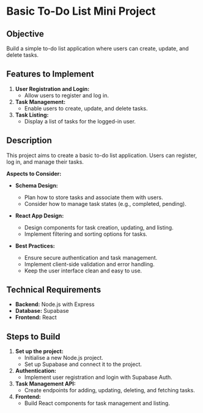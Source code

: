 # Basic To-Do List Mini Project

## Objective
Build a simple to-do list application where users can create, update, and delete tasks.

## Features to Implement
1. **User Registration and Login:**
   - Allow users to register and log in.
2. **Task Management:**
   - Enable users to create, update, and delete tasks.
3. **Task Listing:**
   - Display a list of tasks for the logged-in user.

## Description
This project aims to create a basic to-do list application. Users can register, log in, and manage their tasks.

**Aspects to Consider:**

- **Schema Design:**
  - Plan how to store tasks and associate them with users.
  - Consider how to manage task states (e.g., completed, pending).

- **React App Design:**
  - Design components for task creation, updating, and listing.
  - Implement filtering and sorting options for tasks.

- **Best Practices:**
  - Ensure secure authentication and task management.
  - Implement client-side validation and error handling.
  - Keep the user interface clean and easy to use.

## Technical Requirements
- **Backend:** Node.js with Express
- **Database:** Supabase
- **Frontend:** React

## Steps to Build
1. **Set up the project:**
   - Initialise a new Node.js project.
   - Set up Supabase and connect it to the project.
2. **Authentication:**
   - Implement user registration and login with Supabase Auth.
3. **Task Management API:**
   - Create endpoints for adding, updating, deleting, and fetching tasks.
4. **Frontend:**
   - Build React components for task management and listing.
